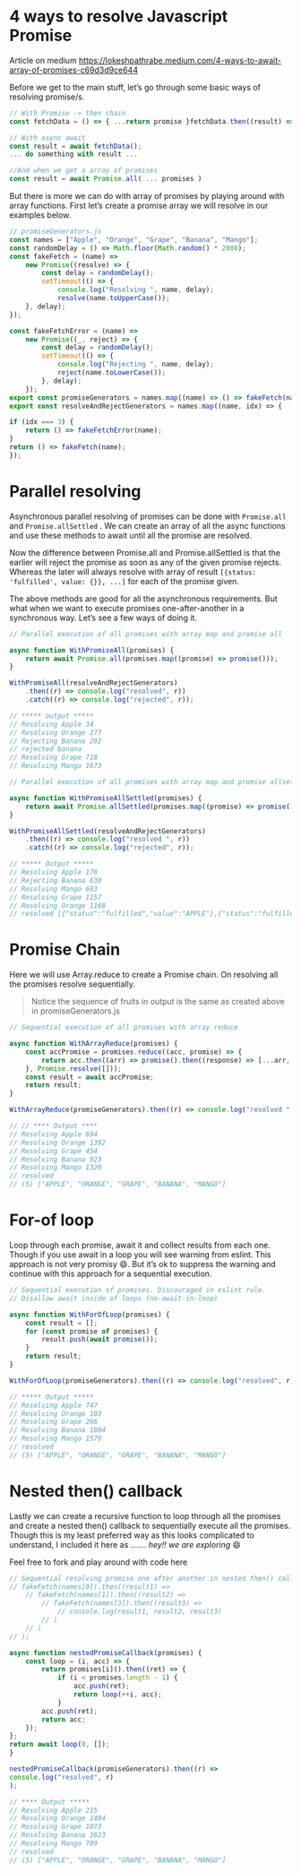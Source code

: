 # 4 ways to resolve Javascript Promise

Article on medium 
https://lokeshpathrabe.medium.com/4-ways-to-await-array-of-promises-c69d3d9ce644

Before we get to the main stuff, let’s go through some basic ways of resolving promise/s.

```js
// With Promise -> then chain
const fetchData = () => { ...return promise }fetchData.then((result) => ... do something with result ...)

// With async await  
const result = await fetchData();  
... do something with result ...

//And when we get a array of promises
const result = await Promise.all( ... promises )
```

But there is more we can do with array of promises by playing around with array functions. First let’s create a promise array we will resolve in our examples below.
```js
// promiseGenerators.js
const names = ["Apple", "Orange", "Grape", "Banana", "Mango"];
const randomDelay = () => Math.floor(Math.random() * 2000);
const fakeFetch = (name) =>
	new Promise((resolve) => {
		const delay = randomDelay();
		setTimeout(() => {
			console.log("Resolving ", name, delay);
			resolve(name.toUpperCase());
	}, delay);
});

const fakeFetchError = (name) =>
	new Promise((_, reject) => {
		const delay = randomDelay();
		setTimeout(() => {
			console.log("Rejecting ", name, delay);
			reject(name.toLowerCase());
		}, delay);
	});
export const promiseGenerators = names.map((name) => () => fakeFetch(name));
export const resolveAndRejectGenerators = names.map((name, idx) => {

if (idx === 3) {
	return () => fakeFetchError(name);
}
return () => fakeFetch(name);
});
```

# Parallel resolving

Asynchronous parallel resolving of promises can be done with  `Promise.all`  and  `Promise.allSettled`  . We can create an array of all the async functions and use these methods to await until all the promise are resolved.

Now the difference between Promise.all and Promise.allSettled is that the earlier will reject the promise as soon as any of the given promise rejects. Whereas the later will always resolve with array of result  `[{status: 'fulfilled', value: {}}, ...]`  for each of the promise given.

The above methods are good for all the asynchronous requirements. But what when we want to execute promises one-after-another in a synchronous way. Let’s see a few ways of doing it.

```js
// Parallel execution of all promises with array map and promise all

async function WithPromiseAll(promises) {
	return await Promise.all(promises.map((promise) => promise()));
}

WithPromiseAll(resolveAndRejectGenerators)
	.then((r) => console.log("resolved", r))
	.catch((r) => console.log("rejected", r));

// ***** output *****
// Resolving Apple 34
// Resolving Orange 277
// Rejecting Banana 292
// rejected banana
// Resolving Grape 718
// Resolving Mango 1673

// Parallel execution of all promises with array map and promise allsettled

async function WithPromiseAllSettled(promises) {
	return await Promise.allSettled(promises.map((promise) => promise()));
}

WithPromiseAllSettled(resolveAndRejectGenerators)
	.then((r) => console.log("resolved ", r))
	.catch((r) => console.log("rejected", r));

// ***** Output *****
// Resolving Apple 178
// Rejecting Banana 630
// Resolving Mango 693
// Resolving Grape 1157
// Resolving Orange 1168
// resolved [{"status":"fulfilled","value":"APPLE"},{"status":"fulfilled","value":"ORANGE"},{"status":"fulfilled","value":"GRAPE"},{"status":"rejected","reason":"banana"},{"status":"fulfilled","value":"MANGO"}]
```

# Promise Chain

Here we will use Array.reduce to create a Promise chain. On resolving all the promises resolve sequentially.

> Notice the sequence of fruits in output is the same as created above in promiseGenerators.js

```js
// Sequential execution of all promises with array reduce

async function WithArrayReduce(promises) {
	const accPromise = promises.reduce((acc, promise) => {
		return acc.then((arr) => promise().then((response) => [...arr, response]));
	}, Promise.resolve([]));
	const result = await accPromise;
	return result;
}

WithArrayReduce(promiseGenerators).then((r) => console.log("resolved ", r));

// // **** Output ****
// Resolving Apple 694
// Resolving Orange 1392
// Resolving Grape 454
// Resolving Banana 923
// Resolving Mango 1320
// resolved
// (5) ["APPLE", "ORANGE", "GRAPE", "BANANA", "MANGO"]
```

# For-of loop

Loop through each promise, await it and collect results from each one. Though if you use await in a loop you will see warning from eslint. This approach is not very promisy 😄. But it’s ok to suppress the warning and continue with this approach for a sequential execution.

```js
// Sequential execution of promises. Discouraged in eslint rule.
// Disallow await inside of loops (no-await-in-loop)

async function WithForOfLoop(promises) {
	const result = [];
	for (const promise of promises) {
		result.push(await promise());
	}
	return result;
}

WithForOfLoop(promiseGenerators).then((r) => console.log("resolved", r));

// ***** Output *****
// Resolving Apple 747
// Resolving Orange 103
// Resolving Grape 266
// Resolving Banana 1804
// Resolving Mango 1579
// resolved
// (5) ["APPLE", "ORANGE", "GRAPE", "BANANA", "MANGO"]
```

# Nested then() callback

Lastly we can create a recursive function to loop through all the promises and create a nested then() callback to sequentially execute all the promises. Though this is my least preferred way as this looks complicated to understand, I included it here as …….  _hey!! we are exploring_  😄

Feel free to fork and play around with code here

```js
// Sequential resolving promise one after another in nested then() callback like below
// fakeFetch(names[0]).then((result1) =>
	// fakeFetch(names[1]).then((result2) =>
		// fakeFetch(names[3]).then((result3) =>
			// console.log(result1, result2, result3)
		// )
	// )
// );

async function nestedPromiseCallback(promises) {
	const loop = (i, acc) => {
		return promises[i]().then((ret) => {
			if (i < promises.length - 1) {
				acc.push(ret);
				return loop(++i, acc);
			}
		acc.push(ret);
		return acc;
	});
};
return await loop(0, []);
}

nestedPromiseCallback(promiseGenerators).then((r) =>
console.log("resolved", r)
);

// **** Output *****
// Resolving Apple 215
// Resolving Orange 1404
// Resolving Grape 1073
// Resolving Banana 1623
// Resolving Mango 799
// resolved
// (5) ["APPLE", "ORANGE", "GRAPE", "BANANA", "MANGO"]
```

